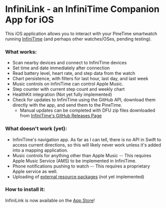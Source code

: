 # InfiniLink - an InfiniTime Companion App for iOS

This iOS application allows you to interact with your PineTime smartwatch running [InfiniTime](https://github.com/JF002/InfiniTime) (and perhaps other watches/OSes, pending testing).

### What works:
- Scan nearby devices and connect to InfiniTime devices
- Set time and date immediately after connection
- Read battery level, heart rate, and step data from the watch
- Chart persistence, with filters for last hour, last day, and last week
- Music controls on InfiniTime can control Apple Music.
- Step counter with current step count and weekly chart
- HealthKit integration (Not yet fully implemented)
- Check for updates to InfiniTime using the GitHub API, download them directly with the app, and send them to the PineTime. 
    - Manual updates can be completed with DFU zip files downloaded from [InfiniTime's GitHub Releases Page](https://github.com/JF002/InfiniTime/releases)

### What doesn't work (yet):
- InfiniTime's navigation app. As far as I can tell, there is no API in Swift to access current directions, so this will likely never work unless it's added into a mapping application.
- Music controls for anything other than Apple Music -- This requires Apple Music Service (AMS) to be implemented in InfiniTime.
- Phone notifications pushing to watch -- This requires a proprietary Apple service as well.
- Uploading of [external resource packages](https://github.com/InfiniTimeOrg/InfiniTime/blob/develop/doc/gettingStarted/updating-software.md#updating-resources) (not yet implemented)

### How to install it:
InfiniLink is now available on the [App Store](https://apps.apple.com/us/app/infinilink/id1582318814)!
